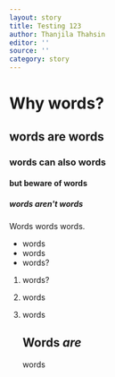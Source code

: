 ```yaml
---
layout: story
title: Testing 123
author: Thanjila Thahsin
editor: ''
source: ''
category: story
---
```

# Why words?

## words are words

### words can also words

#### but beware of words

##### words aren't words

Words words words.

* words
* words 
* words?

1. words?
2. words
3. words

   ## **Words _are_** 

   words
